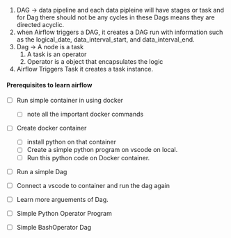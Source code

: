 
1. DAG -> data pipeline and each data pipleine will have stages or task and for Dag there should not be any cycles in these Dags means they are directed acyclic.
2. when Airflow triggers a DAG, it creates a DAG run with information such as the logical_date, data_interval_start, and data_interval_end.
3. Dag -> A node is a task 
	1. A task is an operator 
	2. Operator is a object that encapsulates the logic
4. Airflow Triggers Task it creates a task instance.



#### Prerequisites to learn airflow 
- [ ] Run simple container in using docker 
	- [ ] note all the important docker commands
- [ ] Create docker container 
	- [ ] install python on that container 
	- [ ] Create a simple python program on vscode on local.
	- [ ] Run this python code on Docker container.
- [ ] Run a simple Dag 
- [ ] Connect a vscode to container and run the dag again
- [ ] Learn more arguements of Dag.
- [ ] Simple Python Operator Program 
- [ ] Simple BashOperator Dag 

